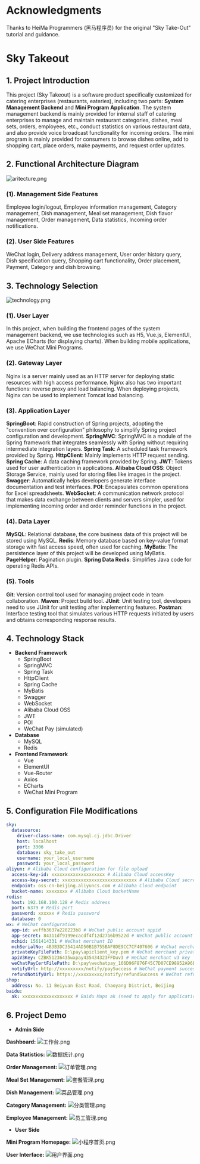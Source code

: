 # Acknowledgments

Thanks to HeiMa Programmers (黑马程序员) for the original "Sky Take-Out" tutorial and guidance.

# Sky Takeout

## 1. Project Introduction

This project (Sky Takeout) is a software product specifically customized for catering enterprises (restaurants, eateries), including two parts: **System Management Backend** and **Mini Program Application**. The system management backend is mainly provided for internal staff of catering enterprises to manage and maintain restaurant categories, dishes, meal sets, orders, employees, etc., conduct statistics on various restaurant data, and also provide voice broadcast functionality for incoming orders. The mini program is mainly provided for consumers to browse dishes online, add to shopping cart, place orders, make payments, and request order updates.

## 2. Functional Architecture Diagram

![aritecture.png](assert/aritecture.png)

### (1). Management Side Features

Employee login/logout, Employee information management, Category management, Dish management, Meal set management, Dish flavor management, Order management, Data statistics, Incoming order notifications.

### (2). User Side Features

WeChat login, Delivery address management, User order history query, Dish specification query, Shopping cart functionality, Order placement, Payment, Category and dish browsing.

## 3. Technology Selection

![technology.png](assert/technology.png)

### (1). User Layer

In this project, when building the frontend pages of the system management backend, we use technologies such as H5, Vue.js, ElementUI, Apache ECharts (for displaying charts). When building mobile applications, we use WeChat Mini Programs.

### (2). Gateway Layer

Nginx is a server mainly used as an HTTP server for deploying static resources with high access performance. Nginx also has two important functions: reverse proxy and load balancing. When deploying projects, Nginx can be used to implement Tomcat load balancing.

### (3). Application Layer

**SpringBoot**: Rapid construction of Spring projects, adopting the "convention over configuration" philosophy to simplify Spring project configuration and development.
**SpringMVC**: SpringMVC is a module of the Spring framework that integrates seamlessly with Spring without requiring intermediate integration layers.
**Spring Task**: A scheduled task framework provided by Spring.
**HttpClient**: Mainly implements HTTP request sending.
**Spring Cache**: A data caching framework provided by Spring.
**JWT**: Tokens used for user authentication in applications.
**Alibaba Cloud OSS**: Object Storage Service, mainly used for storing files like images in the project.
**Swagger**: Automatically helps developers generate interface documentation and test interfaces.
**POI**: Encapsulates common operations for Excel spreadsheets.
**WebSocket**: A communication network protocol that makes data exchange between clients and servers simpler, used for implementing incoming order and order reminder functions in the project.

### (4). Data Layer

**MySQL**: Relational database, the core business data of this project will be stored using MySQL.
**Redis**: Memory database based on key-value format storage with fast access speed, often used for caching.
**MyBatis**: The persistence layer of this project will be developed using MyBatis.
**PageHelper**: Pagination plugin.
**Spring Data Redis**: Simplifies Java code for operating Redis APIs.

### (5). Tools

**Git**: Version control tool used for managing project code in team collaboration.
**Maven**: Project build tool.
**JUnit**: Unit testing tool, developers need to use JUnit for unit testing after implementing features.
**Postman**: Interface testing tool that simulates various HTTP requests initiated by users and obtains corresponding response results.

## 4. Technology Stack

- **Backend Framework**
  - SpringBoot
  - SpringMVC
  - Spring Task
  - HttpClient
  - Spring Cache
  - MyBatis
  - Swagger
  - WebSocket
  - Alibaba Cloud OSS
  - JWT
  - POI
  - WeChat Pay (simulated)
- **Database**
  - MySQL
  - Redis
- **Frontend Framework**
  - Vue
  - ElementUI
  - Vue-Router
  - Axios
  - ECharts
  - WeChat Mini Program

## 5. Configuration File Modifications

```yml
sky:
  datasource:
    driver-class-name: com.mysql.cj.jdbc.Driver
    host: localhost
    port: 3306
    database: sky_take_out
    username: your_local_username
    password: your_local_password
aliyun: # Alibaba Cloud configuration for file upload
  access-key-id: xxxxxxxxxxxxxxxxxxxx # Alibaba Cloud accessKey
  access-key-secret: xxxxxxxxxxxxxxxxxxxxxxxxxxxx # Alibaba Cloud secretKey
  endpoint: oss-cn-beijing.aliyuncs.com # Alibaba Cloud endpoint
  bucket-name: xxxxxxxx # Alibaba Cloud bucketName
redis:
  host: 192.168.100.128 # Redis address
  port: 6379 # Redis port
  password: xxxxxx # Redis password
  database: 0
wx: # WeChat configuration
  app-id: wxffb3637a228223b8 # WeChat public account appid
  app-secret: 84311df9199ecacdf4f12d27b6b9522d # WeChat public account appsecret
  mchid: 1561414331 # WeChat merchant ID
  mchSerialNo: 4B3B3DC35414AD50B1B755BAF8DE9CC7CF407606 # WeChat merchant key
  privateKeyFilePath: D:\pay\apiclient_key.pem # WeChat merchant private key file path
  apiV3Key: CZBK51236435wxpay435434323FFDuv3 # WeChat merchant v3 key
  weChatPayCertFilePath: D:\pay\wechatpay_166D96F876F45C7D07CE98952A96EC980368ACFC.pem # WeChat merchant certificate file path
  notifyUrl: http://xxxxxxxxx/notify/paySuccess # WeChat payment success callback URL (replace xxxx with domain from cpolar software)
  refundNotifyUrl: https://xxxxxxxxx/notify/refundSuccess # WeChat refund success callback URL (replace xxxx with domain from cpolar software)
shop:
  address: No. 11 Beiyuan East Road, Chaoyang District, Beijing
baidu:
  ak: xxxxxxxxxxxxxxxxxxx # Baidu Maps ak (need to apply for application on Baidu Maps Development Platform to get ak)
```

## 6. Project Demo

- **Admin Side**

**Dashboard:**
![工作台.png](assert/%E5%B7%A5%E4%BD%9C%E5%8F%B0.png)

**Data Statistics:**
![数据统计.png](assert/%E6%95%B0%E6%8D%AE%E7%BB%9F%E8%AE%A1.png)

**Order Management:**
![订单管理.png](assert/%E8%AE%A2%E5%8D%95%E7%AE%A1%E7%90%86.png)

**Meal Set Management:**
![套餐管理.png](assert/%E5%A5%97%E9%A4%90%E7%AE%A1%E7%90%86.png)

**Dish Management:**
![菜品管理.png](assert/%E8%8F%9C%E5%93%81%E7%AE%A1%E7%90%86.png)

**Category Management:**
![分类管理.png](assert/%E5%88%86%E7%B1%BB%E7%AE%A1%E7%90%86.png)

**Employee Management:**
![员工管理.png](assert/%E5%91%98%E5%B7%A5%E7%AE%A1%E7%90%86.png)

- **User Side**

**Mini Program Homepage:**
![小程序首页.png](assert/%E5%B0%8F%E7%A8%8B%E5%BA%8F%E9%A6%96%E9%A1%B5.png)

**User Interface:**
![用户界面.png](assert/%E7%94%A8%E6%88%B7%E7%95%8C%E9%9D%A2.png)
